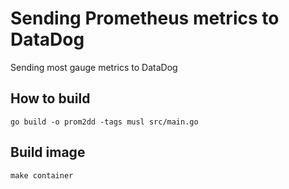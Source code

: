 # Sending Prometheus metrics to DataDog

Sending most gauge metrics to DataDog

## How to build
```
go build -o prom2dd -tags musl src/main.go
```

## Build image
```
make container
```